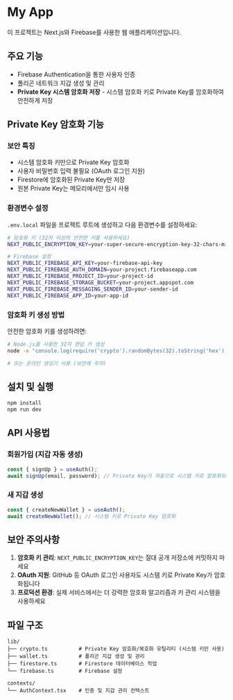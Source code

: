 # My App

이 프로젝트는 Next.js와 Firebase를 사용한 웹 애플리케이션입니다.

## 주요 기능

- Firebase Authentication을 통한 사용자 인증
- 폴리곤 네트워크 지갑 생성 및 관리
- **Private Key 시스템 암호화 저장** - 시스템 암호화 키로 Private Key를 암호화하여 안전하게 저장

## Private Key 암호화 기능

### 보안 특징
- 시스템 암호화 키만으로 Private Key 암호화
- 사용자 비밀번호 입력 불필요 (OAuth 로그인 지원)
- Firestore에 암호화된 Private Key만 저장
- 원본 Private Key는 메모리에서만 임시 사용

### 환경변수 설정

`.env.local` 파일을 프로젝트 루트에 생성하고 다음 환경변수를 설정하세요:

```bash
# 암호화 키 (32자 이상의 안전한 키를 사용하세요)
NEXT_PUBLIC_ENCRYPTION_KEY=your-super-secure-encryption-key-32-chars-minimum

# Firebase 설정
NEXT_PUBLIC_FIREBASE_API_KEY=your-firebase-api-key
NEXT_PUBLIC_FIREBASE_AUTH_DOMAIN=your-project.firebaseapp.com
NEXT_PUBLIC_FIREBASE_PROJECT_ID=your-project-id
NEXT_PUBLIC_FIREBASE_STORAGE_BUCKET=your-project.appspot.com
NEXT_PUBLIC_FIREBASE_MESSAGING_SENDER_ID=your-sender-id
NEXT_PUBLIC_FIREBASE_APP_ID=your-app-id
```

### 암호화 키 생성 방법

안전한 암호화 키를 생성하려면:

```bash
# Node.js를 사용한 32자 랜덤 키 생성
node -e "console.log(require('crypto').randomBytes(32).toString('hex'))"

# 또는 온라인 생성기 사용 (보안에 주의)
```

## 설치 및 실행

```bash
npm install
npm run dev
```

## API 사용법

### 회원가입 (지갑 자동 생성)
```typescript
const { signUp } = useAuth();
await signUp(email, password); // Private Key가 자동으로 시스템 키로 암호화되어 저장됨
```

### 새 지갑 생성
```typescript
const { createNewWallet } = useAuth();
await createNewWallet(); // 시스템 키로 Private Key 암호화
```

## 보안 주의사항

1. **암호화 키 관리**: `NEXT_PUBLIC_ENCRYPTION_KEY`는 절대 공개 저장소에 커밋하지 마세요
2. **OAuth 지원**: GitHub 등 OAuth 로그인 사용자도 시스템 키로 Private Key가 암호화됩니다
3. **프로덕션 환경**: 실제 서비스에서는 더 강력한 암호화 알고리즘과 키 관리 시스템을 사용하세요

## 파일 구조

```
lib/
├── crypto.ts          # Private Key 암호화/복호화 유틸리티 (시스템 키만 사용)
├── wallet.ts          # 폴리곤 지갑 생성 및 관리
├── firestore.ts       # Firestore 데이터베이스 작업
└── firebase.ts        # Firebase 설정

contexts/
└── AuthContext.tsx    # 인증 및 지갑 관리 컨텍스트
```
